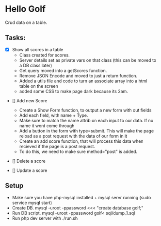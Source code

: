# Hello Golf

Crud data on a table.

## Tasks:

- [x] Show all scores in a table
	- Class created for scores.
	- Server details set as private vars on that class (this can be moved to a DB class later)
	- Get query moved into a getScores function.
	- Remove JSON Encode and moved to just a return function. 
	- Added a utils file and code to turn an associate array into a html table on the screen
	- added some CSS to make page dark because its 2am.
- [] Add new Score
	- Create a Show Form function, to output a new form with out fields
	- Add each field, with name + Type.
	- Make sure to match the name attrib on each input to our data. If no name it wont come through
	- Add a button in the form with type=submit. This will make the page reload as a post request with the data of our form in it
	- Create an add score function, that will process this data when recieved if the page is a post request.
	- To do this, we need to make sure method="post" is added.

- [] Delete a score
- [] Update a score

## Setup

- Make sure you have php-mysql installed + mysql servr running (sudo service mysql start)
- Create DB. mysql -uroot -ppassword <<< "create database golf;"
- Run DB script.  mysql -uroot -ppassword golf< sql/dump_1.sql
- Run php dev server with ./run.sh 